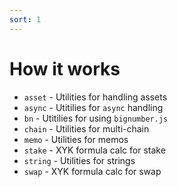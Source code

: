 ```yaml
---
sort: 1
---
```


# How it works

- `asset` - Utilities for handling assets
- `async` - Utitilies for `async` handling
- `bn` - Utitilies for using `bignumber.js`
- `chain` - Utilities for multi-chain
- `memo` - Utilities for memos
- `stake` - XYK formula calc for stake
- `string` - Utilities for strings
- `swap` - XYK formula calc for swap

